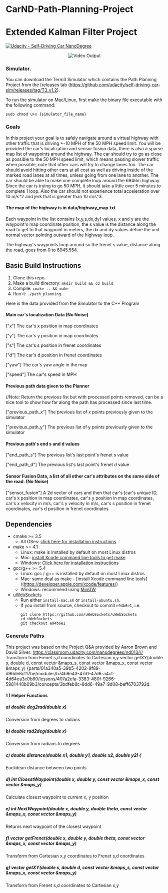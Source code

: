 # CarND-Path-Planning-Project
# Extended Kalman Filter Project

[![Udacity - Self-Driving Car NanoDegree](https://s3.amazonaws.com/udacity-sdc/github/shield-carnd.svg)](http://www.udacity.com/drive)

[//]: # (Image References)

[video0]: ./path16.gif "Final video"

<p align="center">
	<img src="/image_gif/path16.gif" alt="Video Output"
	title="Video Output"  />
</p>


   
### Simulator.
You can download the Term3 Simulator which contains the Path Planning Project from the [releases tab (https://github.com/udacity/self-driving-car-sim/releases/tag/T3_v1.2).  

To run the simulator on Mac/Linux, first make the binary file executable with the following command:
```shell
sudo chmod u+x {simulator_file_name}
```

### Goals
In this project your goal is to safely navigate around a virtual highway with other traffic that is driving +-10 MPH of the 50 MPH speed limit. You will be provided the car's localization and sensor fusion data, there is also a sparse map list of waypoints around the highway. The car should try to go as close as possible to the 50 MPH speed limit, which means passing slower traffic when possible, note that other cars will try to change lanes too. The car should avoid hitting other cars at all cost as well as driving inside of the marked road lanes at all times, unless going from one lane to another. The car should be able to make one complete loop around the 6946m highway. Since the car is trying to go 50 MPH, it should take a little over 5 minutes to complete 1 loop. Also the car should not experience total acceleration over 10 m/s^2 and jerk that is greater than 10 m/s^3.

#### The map of the highway is in data/highway_map.txt
Each waypoint in the list contains  [x,y,s,dx,dy] values. x and y are the waypoint's map coordinate position, the s value is the distance along the road to get to that waypoint in meters, the dx and dy values define the unit normal vector pointing outward of the highway loop.

The highway's waypoints loop around so the frenet s value, distance along the road, goes from 0 to 6945.554.

## Basic Build Instructions

1. Clone this repo.
2. Make a build directory: `mkdir build && cd build`
3. Compile: `cmake .. && make`
4. Run it: `./path_planning`.

Here is the data provided from the Simulator to the C++ Program

#### Main car's localization Data (No Noise)

["x"] The car's x position in map coordinates

["y"] The car's y position in map coordinates

["s"] The car's s position in frenet coordinates

["d"] The car's d position in frenet coordinates

["yaw"] The car's yaw angle in the map

["speed"] The car's speed in MPH

#### Previous path data given to the Planner

//Note: Return the previous list but with processed points removed, can be a nice tool to show how far along
the path has processed since last time. 

["previous_path_x"] The previous list of x points previously given to the simulator

["previous_path_y"] The previous list of y points previously given to the simulator

#### Previous path's end s and d values 

["end_path_s"] The previous list's last point's frenet s value

["end_path_d"] The previous list's last point's frenet d value

#### Sensor Fusion Data, a list of all other car's attributes on the same side of the road. (No Noise)

["sensor_fusion"] A 2d vector of cars and then that car's [car's unique ID, car's x position in map coordinates, car's y position in map coordinates, car's x velocity in m/s, car's y velocity in m/s, car's s position in frenet coordinates, car's d position in frenet coordinates. 

## Dependencies

* cmake >= 3.5
  * All OSes: [click here for installation instructions](https://cmake.org/install/)
* make >= 4.1
  * Linux: make is installed by default on most Linux distros
  * Mac: [install Xcode command line tools to get make](https://developer.apple.com/xcode/features/)
  * Windows: [Click here for installation instructions](http://gnuwin32.sourceforge.net/packages/make.htm)
* gcc/g++ >= 5.4
  * Linux: gcc / g++ is installed by default on most Linux distros
  * Mac: same deal as make - [install Xcode command line tools]((https://developer.apple.com/xcode/features/)
  * Windows: recommend using [MinGW](http://www.mingw.org/)
* [uWebSockets](https://github.com/uWebSockets/uWebSockets)
  * Run either `install-mac.sh` or `install-ubuntu.sh`.
  * If you install from source, checkout to commit `e94b6e1`, i.e.
    ```
    git clone https://github.com/uWebSockets/uWebSockets 
    cd uWebSockets
    git checkout e94b6e1
    ```
### Generate Paths

This project was based on the Project Q&A provided by Aaron Brown and David Silver: https://classroom.udacity.com/nanodegrees/nd013/// Transform from Frenet s,d coordinates to Cartesian x,y
vector<double> getXY(double s, double d, const vector<double> &maps_s, 
                     const vector<double> &maps_x, 
                     const vector<double> &maps_y) {parts/01a340a5-39b5-4202-9f89-d96de8cf17be/modules/b74b8e43-47d1-47d6-a4cf-4d64ea3e0b80/lessons/407a2efa-3383-480f-9266-5981440b09b3/concepts/3bdfeb8c-8dd6-49a7-9d08-beff6703792d. 

#### 1 ) Helper Functions

##### a) double deg2rad(double x)
Conversion from degrees to radians 


##### b) double rad2deg(double x)
Conversion from radians to degrees

##### c) double distance(double x1, double y1, double x2, double y2) {
Euclidean distance between two points

##### d) int ClosestWaypoint(double x, double y, const vector<double> &maps_x, const vector<double> &maps_y)
Calculate closest waypoint to current x, y position
	
##### e) int NextWaypoint(double x, double y, double theta, const vector<double> &maps_x, const vector<double> &maps_y)
Returns next waypoint of the closest waypoint

##### f) vector<double> getFrenet(double x, double y, double theta, const vector<double> &maps_x, const vector<double> &maps_y)
Transform from Cartesian x,y coordinates to Frenet s,d coordinates

##### g) vector<double> getXY(double s, double d, const vector<double> &maps_s, const vector<double> &maps_x, const vector<double> &maps_y)
Transform from Frenet s,d coordinates to Cartesian x,y

